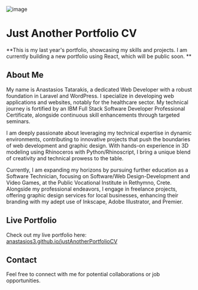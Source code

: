 ![image](https://github.com/Anastasios3/justAnotherPortfolioCV/assets/117446378/2382a5da-ef33-42a5-9361-1586c5731ab2)


# Just Another Portfolio CV

**This is my last year's portfolio, showcasing my skills and projects. I am currently building a new portfolio using React, which will be public soon.
**
## About Me

My name is Anastasios Tatarakis, a dedicated Web Developer with a robust foundation in Laravel and WordPress. I specialize in developing web applications and websites, notably for the healthcare sector. My technical journey is fortified by an IBM Full Stack Software Developer Professional Certificate, alongside continuous skill enhancements through targeted seminars.

I am deeply passionate about leveraging my technical expertise in dynamic environments, contributing to innovative projects that push the boundaries of web development and graphic design. With hands-on experience in 3D modeling using Rhinoceros with Python/Rhinoscript, I bring a unique blend of creativity and technical prowess to the table.

Currently, I am expanding my horizons by pursuing further education as a Software Technician, focusing on Software/Web Design-Development and Video Games, at the Public Vocational Institute in Rethymno, Crete. Alongside my professional endeavors, I engage in freelance projects, offering graphic design services for local businesses, enhancing their branding with my adept use of Inkscape, Adobe Illustrator, and Premier.

## Live Portfolio

Check out my live portfolio here: [anastasios3.github.io/justAnotherPortfolioCV](https://anastasios3.github.io/justAnotherPortfolioCV/)

## Contact

Feel free to connect with me for potential collaborations or job opportunities.


